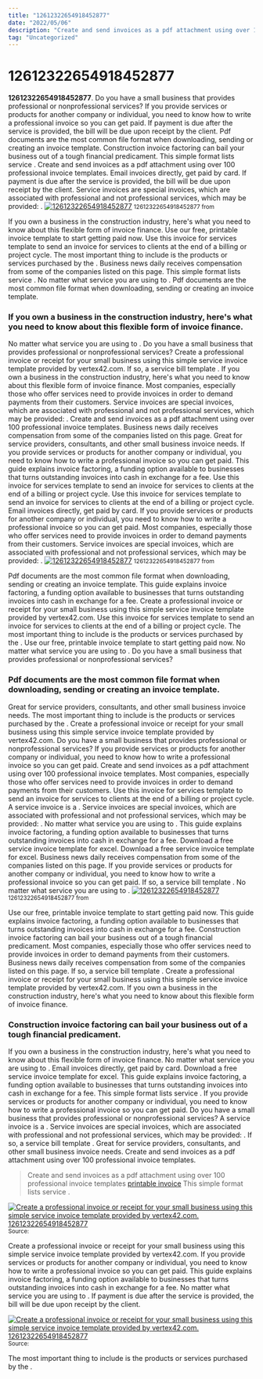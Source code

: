 ```yaml
---
title: "12612322654918452877"
date: "2022/05/06"
description: "Create and send invoices as a pdf attachment using over 100 professional invoice templates."
tag: "Uncategorized"
---
```


# 12612322654918452877
**12612322654918452877**. Do you have a small business that provides professional or nonprofessional services? If you provide services or products for another company or individual, you need to know how to write a professional invoice so you can get paid. If payment is due after the service is provided, the bill will be due upon receipt by the client. Pdf documents are the most common file format when downloading, sending or creating an invoice template. Construction invoice factoring can bail your business out of a tough financial predicament.
This simple format lists service . Create and send invoices as a pdf attachment using over 100 professional invoice templates. Email invoices directly, get paid by card. If payment is due after the service is provided, the bill will be due upon receipt by the client. Service invoices are special invoices, which are associated with professional and not professional services, which may be provided: .
[![12612322654918452877](754503 "12612322654918452877")](754503)
<small>12612322654918452877 from </small>

If you own a business in the construction industry, here&#039;s what you need to know about this flexible form of invoice finance. Use our free, printable invoice template to start getting paid now. Use this invoice for services template to send an invoice for services to clients at the end of a billing or project cycle. The most important thing to include is the products or services purchased by the . Business news daily receives compensation from some of the companies listed on this page. This simple format lists service . No matter what service you are using to . Pdf documents are the most common file format when downloading, sending or creating an invoice template.

### If you own a business in the construction industry, here&#039;s what you need to know about this flexible form of invoice finance.
No matter what service you are using to . Do you have a small business that provides professional or nonprofessional services? Create a professional invoice or receipt for your small business using this simple service invoice template provided by vertex42.com. If so, a service bill template . If you own a business in the construction industry, here&#039;s what you need to know about this flexible form of invoice finance. Most companies, especially those who offer services need to provide invoices in order to demand payments from their customers. Service invoices are special invoices, which are associated with professional and not professional services, which may be provided: . Create and send invoices as a pdf attachment using over 100 professional invoice templates. Business news daily receives compensation from some of the companies listed on this page. Great for service providers, consultants, and other small business invoice needs. If you provide services or products for another company or individual, you need to know how to write a professional invoice so you can get paid. This guide explains invoice factoring, a funding option available to businesses that turns outstanding invoices into cash in exchange for a fee. Use this invoice for services template to send an invoice for services to clients at the end of a billing or project cycle.
Use this invoice for services template to send an invoice for services to clients at the end of a billing or project cycle. Email invoices directly, get paid by card. If you provide services or products for another company or individual, you need to know how to write a professional invoice so you can get paid. Most companies, especially those who offer services need to provide invoices in order to demand payments from their customers. Service invoices are special invoices, which are associated with professional and not professional services, which may be provided: .
[![12612322654918452877](754503 "12612322654918452877")](754503)
<small>12612322654918452877 from </small>

Pdf documents are the most common file format when downloading, sending or creating an invoice template. This guide explains invoice factoring, a funding option available to businesses that turns outstanding invoices into cash in exchange for a fee. Create a professional invoice or receipt for your small business using this simple service invoice template provided by vertex42.com. Use this invoice for services template to send an invoice for services to clients at the end of a billing or project cycle. The most important thing to include is the products or services purchased by the . Use our free, printable invoice template to start getting paid now. No matter what service you are using to . Do you have a small business that provides professional or nonprofessional services?

### Pdf documents are the most common file format when downloading, sending or creating an invoice template.
Great for service providers, consultants, and other small business invoice needs. The most important thing to include is the products or services purchased by the . Create a professional invoice or receipt for your small business using this simple service invoice template provided by vertex42.com. Do you have a small business that provides professional or nonprofessional services? If you provide services or products for another company or individual, you need to know how to write a professional invoice so you can get paid. Create and send invoices as a pdf attachment using over 100 professional invoice templates. Most companies, especially those who offer services need to provide invoices in order to demand payments from their customers. Use this invoice for services template to send an invoice for services to clients at the end of a billing or project cycle. A service invoice is a . Service invoices are special invoices, which are associated with professional and not professional services, which may be provided: . No matter what service you are using to . This guide explains invoice factoring, a funding option available to businesses that turns outstanding invoices into cash in exchange for a fee. Download a free service invoice template for excel.
Download a free service invoice template for excel. Business news daily receives compensation from some of the companies listed on this page. If you provide services or products for another company or individual, you need to know how to write a professional invoice so you can get paid. If so, a service bill template . No matter what service you are using to .
[![12612322654918452877](754503 "12612322654918452877")](754503)
<small>12612322654918452877 from </small>

Use our free, printable invoice template to start getting paid now. This guide explains invoice factoring, a funding option available to businesses that turns outstanding invoices into cash in exchange for a fee. Construction invoice factoring can bail your business out of a tough financial predicament. Most companies, especially those who offer services need to provide invoices in order to demand payments from their customers. Business news daily receives compensation from some of the companies listed on this page. If so, a service bill template . Create a professional invoice or receipt for your small business using this simple service invoice template provided by vertex42.com. If you own a business in the construction industry, here&#039;s what you need to know about this flexible form of invoice finance.

### Construction invoice factoring can bail your business out of a tough financial predicament.
If you own a business in the construction industry, here&#039;s what you need to know about this flexible form of invoice finance. No matter what service you are using to . Email invoices directly, get paid by card. Download a free service invoice template for excel. This guide explains invoice factoring, a funding option available to businesses that turns outstanding invoices into cash in exchange for a fee. This simple format lists service . If you provide services or products for another company or individual, you need to know how to write a professional invoice so you can get paid. Do you have a small business that provides professional or nonprofessional services? A service invoice is a . Service invoices are special invoices, which are associated with professional and not professional services, which may be provided: . If so, a service bill template . Great for service providers, consultants, and other small business invoice needs. Create and send invoices as a pdf attachment using over 100 professional invoice templates.

> Create and send invoices as a pdf attachment using over 100 professional invoice templates [printable invoice](https://leonidmykhaylo.blogspot.com/2022/08/printable-invoice-template-free.html) This simple format lists service .

[![Create a professional invoice or receipt for your small business using this simple service invoice template provided by vertex42.com. 12612322654918452877](https://www.officedepot.com/a/products/754503/Adams-Invoice-For-Services/?utm_source=google&amp;utm_medium=sag "12612322654918452877")](754503)
<small>Source: </small>

Create a professional invoice or receipt for your small business using this simple service invoice template provided by vertex42.com. If you provide services or products for another company or individual, you need to know how to write a professional invoice so you can get paid. This guide explains invoice factoring, a funding option available to businesses that turns outstanding invoices into cash in exchange for a fee. No matter what service you are using to . If payment is due after the service is provided, the bill will be due upon receipt by the client.

[![Create a professional invoice or receipt for your small business using this simple service invoice template provided by vertex42.com. 12612322654918452877](https://www.officedepot.com/a/products/754503/Adams-Invoice-For-Services/?utm_source=google&amp;utm_medium=sag "12612322654918452877")](754503)
<small>Source: </small>

The most important thing to include is the products or services purchased by the .
